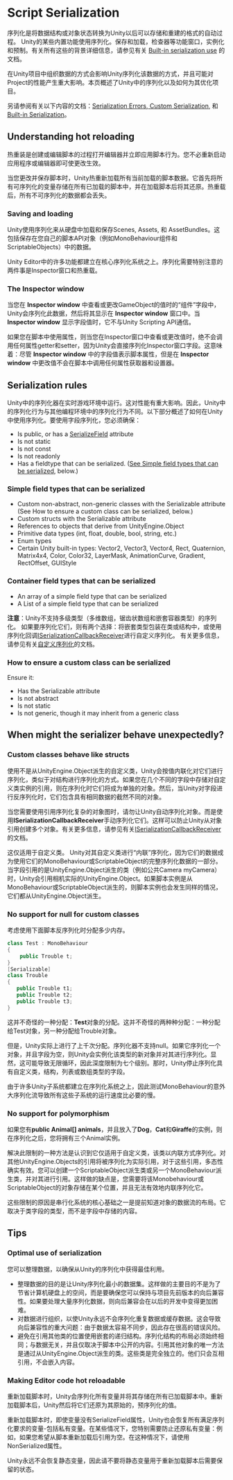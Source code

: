 # Script Serialization
序列化是将数据结构或对象状态转换为Unity以后可以存储和重建的格式的自动过程。 Unity的某些内置功能使用序列化。保存和加载，检查器等功能窗口，实例化和预制。有关所有这些的背景详细信息，请参见有关 [Built-in serialization use](https://docs.unity3d.com/Manual/script-Serialization-BuiltInUse.html) 的文档。

在Unity项目中组织数据的方式会影响Unity序列化该数据的方式，并且可能对Project的性能产生重大影响。本页概述了Unity中的序列化以及如何为其优化项目。

另请参阅有关以下内容的文档：[Serialization Errors](https://docs.unity3d.com/Manual/script-Serialization-Errors.html),[ Custom Serialization](https://docs.unity3d.com/Manual/script-Serialization-Custom.html), 和 [Built-in Serialization](https://docs.unity3d.com/Manual/script-Serialization-BuiltInUse.html)。

## Understanding hot reloading
热重装是创建或编辑脚本的过程打开编辑器并立即应用脚本行为。您不必重新启动应用程序或编辑器即可使更改生效。

当您更改并保存脚本时，Unity热重新加载所有当前加载的脚本数据。它首先将所有可序列化的变量存储在所有已加载的脚本中，并在加载脚本后将其还原。热重载后，所有不可序列化的数据都会丢失。

### Saving and loading
Unity使用序列化来从硬盘中加载和保存Scenes, Assets, 和 AssetBundles。这包括保存在您自己的脚本API对象（例如MonoBehaviour组件和ScriptableObjects）中的数据。

Unity Editor中的许多功能都建立在核心序列化系统之上。序列化需要特别注意的两件事是Inspector窗口和热重载。

### The Inspector window
当您在 **Inspector window** 中查看或更改GameObject的值时的“组件”字段中，Unity会序列化此数据，然后将其显示在 **Inspector window** 窗口中。当 **Inspector window** 显示字段值时，它不与Unity Scripting API通信。

如果您在脚本中使用属性，则当您在Inspector窗口中查看或更改值时，绝不会调用任何属性getter和setter，因为Unity会直接序列化Inspector窗口字段。这意味着：尽管 **Inspector window** 中的字段值表示脚本属性，但是在 **Inspector window** 中更改值不会在脚本中调用任何属性获取器和设置器。

## Serialization rules
Unity中的序列化器在实时游戏环境中运行。这对性能有重大影响。因此，Unity中的序列化行为与其他编程环境中的序列化行为不同。以下部分概述了如何在Unity中使用序列化。要使用字段序列化，您必须确保：
* Is public, or has a [SerializeField](https://docs.unity3d.com/ScriptReference/SerializeField.html) attribute
* Is not static
* Is not const
* Is not readonly
* Has a fieldtype that can be serialized. ([See Simple field types that can be serialized](https://docs.unity3d.com/Manual/script-Serialization.html#FieldSerliaized2), below.)

### Simple field types that can be serialized
* Custom non-abstract, non-generic classes with the Serializable attribute (See How to ensure a custom class can be serialized, below.)
* Custom structs with the Serializable attribute
* References to objects that derive from UnityEngine.Object
* Primitive data types (int, float, double, bool, string, etc.)
* Enum types
* Certain Unity built-in types: Vector2, Vector3, Vector4, Rect, Quaternion, Matrix4x4, Color, Color32, LayerMask, AnimationCurve, Gradient, RectOffset, GUIStyle

### Container field types that can be serialized
* An array of a simple field type that can be serialized
* A List<T> of a simple field type that can be serialized

**注意**：Unity不支持多级类型（多维数组，锯齿状数组和嵌套容器类型）的序列化。
如果要序列化它们，则有两个选择：将嵌套类型包装在类或结构中，或使用序列化回调[ISerializationCallbackReceiver](https://docs.unity3d.com/ScriptReference/ISerializationCallbackReceiver.html)进行自定义序列化。
有关更多信息，请参见有关[自定义序列化](https://docs.unity3d.com/Manual/script-Serialization-Custom.html)的文档。

### How to ensure a custom class can be serialized
Ensure it:
* Has the Serializable attribute
* Is not abstract
* Is not static
* Is not generic, though it may inherit from a generic class

## When might the serializer behave unexpectedly?
### Custom classes behave like structs
使用不是从UnityEngine.Object派生的自定义类，Unity会按值内联化对它们进行序列化，类似于对结构进行序列化的方式。如果您在几个不同的字段中存储对自定义类实例的引用，则在序列化时它们将成为单独的对象。然后，当Unity对字段进行反序列化时，它们包含具有相同数据的截然不同的对象。

当您需要使用引用序列化复杂的对象图时，请勿让Unity自动序列化对象。而是使用**ISerializationCallbackReceiver**手动序列化它们。这样可以防止Unity从对象引用创建多个对象。有关更多信息，请参见有关[ISerializationCallbackReceiver](https://docs.unity3d.com/ScriptReference/ISerializationCallbackReceiver.html)的文档。

这仅适用于自定义类。 Unity对其自定义类进行“内联”序列化，因为它们的数据成为使用它们的MonoBehaviour或ScriptableObject的完整序列化数据的一部分。当字段引用的是UnityEngine.Object派生的类（例如公共Camera myCamera）时，Unity会引用相机实际的UnityEngine.Object。如果脚本实例是从MonoBehaviour或ScriptableObject派生的，则脚本实例也会发生同样的情况，它们都从UnityEngine.Object派生。

### No support for **null** for custom classes
考虑使用下面脚本反序列化时分配多少内存。
```cs
class Test : MonoBehaviour
{
    public Trouble t;
}
[Serializable]
class Trouble
{
   public Trouble t1;
   public Trouble t2;
   public Trouble t3;
}
```

这并不奇怪的一种分配：**Test**对象的分配。这并不奇怪的两种种分配：一种分配给Test对象，另一种分配给Trouble对象。

但是，Unity实际上进行了上千次分配。序列化器不支持null。如果它序列化一个对象，并且字段为空，则Unity会实例化该类型的新对象并对其进行序列化。显然，这可能导致无限循环，因此深度限制为七个级别。那时，Unity停止序列化具有自定义类，结构，列表或数组类型的字段。

由于许多Unity子系统都建立在序列化系统之上，因此测试MonoBehaviour的意外大序列化流导致所有这些子系统的运行速度比必要的慢。

### No support for polymorphism
如果您有**public Animal[] animals**，并且放入了**Dog**，**Cat**和**Giraffe**的实例，则在序列化之后，您将拥有三个Animal实例。

解决此限制的一种方法是认识到它仅适用于自定义类，该类以内联方式序列化。对其他UnityEngine.Objects的引用将被序列化为实际引用，对于这些引用，多态性确实有效。您可以创建一个ScriptableObject派生类或另一个MonoBehaviour派生类，并对其进行引用。这样做的缺点是，您需要将该Monobehaviour或ScriptableObject的对象存储在某个位置，并且无法有效地内联序列化它。

这些限制的原因是串行化系统的核心基础之一是提前知道对象的数据流的布局。它取决于类字段的类型，而不是字段中存储的内容。

## Tips
### Optimal use of serialization
您可以整理数据，以确保从Unity的序列化中获得最佳利用。  
* 整理数据的目的是让Unity序列化最小的数据集。这样做的主要目的不是为了节省计算机硬盘上的空间，而是要确保您可以保持与项目先前版本的向后兼容性。如果要处理大量序列化数据，则向后兼容会在以后的开发中变得更加困难。
* 对数据进行组织，以使Unity永远不会序列化重复数据或缓存数据。这会导致向后兼容性的重大问题：由于数据太容易不同步，因此存在很高的错误风险。
* 避免在引用其他类的位置使用嵌套的递归结构。序列化结构的布局必须始终相同；与数据无关，并且仅取决于脚本中公开的内容。引用其他对象的唯一方法是通过从UnityEngine.Object派生的类。这些类是完全独立的。他们只会互相引用，不会嵌入内容。

### Making Editor code hot reloadable
重新加载脚本时，Unity会序列化所有变量并将其存储在所有已加载脚本中。重新加载脚本后，Unity然后将它们还原为其原始的，预序列化的值。

重新加载脚本时，即使变量没有Seri​​alizeField属性，Unity也会恢复所有满足序列化要求的变量-包括私有变量。在某些情况下，您特别需要防止还原私有变量：例如，如果您希望从脚本重新加载后引用为空。在这种情况下，请使用NonSerialized属性。

Unity永远不会恢复静态变量，因此请不要将静态变量用于重新加载脚本后需要保留的状态。
